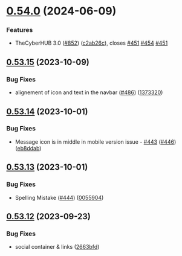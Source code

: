 # [0.54.0](https://github.com/thecyberworld/TheCyberHUB/compare/v0.53.15...v0.54.0) (2024-06-09)


### Features

* TheCyberHUB 3.0 ([#852](https://github.com/thecyberworld/TheCyberHUB/issues/852)) ([c2ab26c](https://github.com/thecyberworld/TheCyberHUB/commit/c2ab26c37188756b9a2842ca3c5eb24b59a5c2cb)), closes [#451](https://github.com/thecyberworld/TheCyberHUB/issues/451) [#454](https://github.com/thecyberworld/TheCyberHUB/issues/454) [#451](https://github.com/thecyberworld/TheCyberHUB/issues/451)



## [0.53.15](https://github.com/thecyberworld/TheCyberHUB/compare/v0.53.14...v0.53.15) (2023-10-09)


### Bug Fixes

* alignement of icon and text in the navbar ([#486](https://github.com/thecyberworld/TheCyberHUB/issues/486)) ([1373320](https://github.com/thecyberworld/TheCyberHUB/commit/1373320a046b10f554d5a4f340ba1932f7622f12))



## [0.53.14](https://github.com/thecyberworld/TheCyberHUB/compare/v0.53.13...v0.53.14) (2023-10-01)


### Bug Fixes

* Message icon is in middle in mobile version issue - [#443](https://github.com/thecyberworld/TheCyberHUB/issues/443) ([#446](https://github.com/thecyberworld/TheCyberHUB/issues/446)) ([eb8ddab](https://github.com/thecyberworld/TheCyberHUB/commit/eb8ddaba854a33d73cf109ef12c6e7e57186cf5d))



## [0.53.13](https://github.com/thecyberworld/TheCyberHUB/compare/v0.53.12...v0.53.13) (2023-10-01)


### Bug Fixes

* Spelling Mistake ([#444](https://github.com/thecyberworld/TheCyberHUB/issues/444)) ([0055904](https://github.com/thecyberworld/TheCyberHUB/commit/0055904123cc392a950c264fbe17bfae9a3ae2be))



## [0.53.12](https://github.com/thecyberworld/TheCyberHUB/compare/v0.53.11...v0.53.12) (2023-09-23)


### Bug Fixes

* social container & links ([2663bfd](https://github.com/thecyberworld/TheCyberHUB/commit/2663bfda9bba8ee540a241467e16f59fcb999090))



